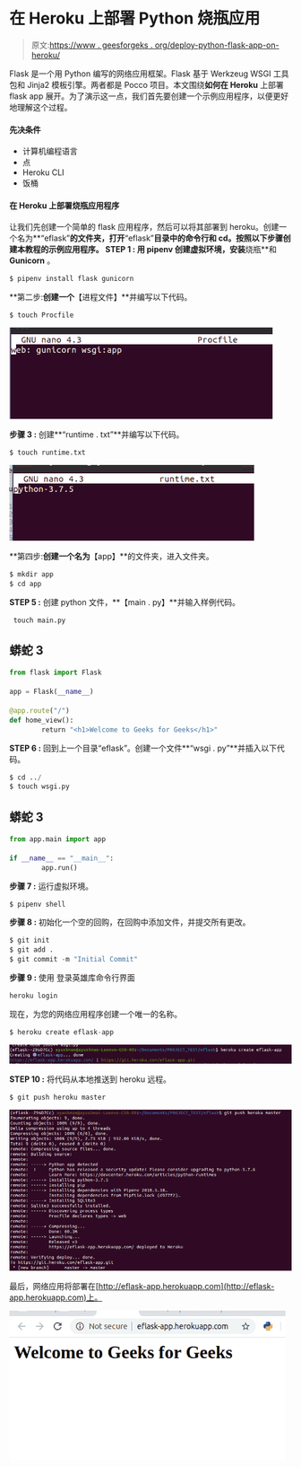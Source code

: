 # 在 Heroku 上部署 Python 烧瓶应用

> 原文:[https://www . geesforgeks . org/deploy-python-flask-app-on-heroku/](https://www.geeksforgeeks.org/deploy-python-flask-app-on-heroku/)

Flask 是一个用 Python 编写的网络应用框架。Flask 基于 Werkzeug WSGI 工具包和 Jinja2 模板引擎。两者都是 Pocco 项目。本文围绕**如何在 Heroku** 上部署 flask app 展开。为了演示这一点，我们首先要创建一个示例应用程序，以便更好地理解这个过程。

#### 先决条件

*   计算机编程语言
*   点
*   Heroku CLI
*   饭桶

#### 在 Heroku 上部署烧瓶应用程序

让我们先创建一个简单的 flask 应用程序，然后可以将其部署到 heroku。创建一个名为**“eflask”**的文件夹，打开**“eflask”**目录中的命令行和 cd。按照以下步骤创建本教程的示例应用程序。
**STEP 1 :** 用 pipenv 创建虚拟环境，安装**烧瓶**和 **Gunicorn** 。

```py
$ pipenv install flask gunicorn 
```

**第二步:**创建一个**【进程文件】**并编写以下代码。

```py
$ touch Procfile 
```

![](img/cf5efaffff60e4c11027a2137e8414a3.png)

**步骤 3 :** 创建**“runtime . txt”**并编写以下代码。

```py
$ touch runtime.txt 
```

![](img/4817d3fb76367f12ab60a6d8f4fd0447.png)

**第四步:**创建一个名为**【app】**的文件夹，进入文件夹。

```py
$ mkdir app
$ cd app

```

**STEP 5 :** 创建 python 文件，**【main . py】**并输入样例代码。

```py
 touch main.py 
```

## 蟒蛇 3

```py
from flask import Flask

app = Flask(__name__)

@app.route("/")
def home_view():
        return "<h1>Welcome to Geeks for Geeks</h1>"
```

**STEP 6 :** 回到上一个目录“eflask”。创建一个文件**“wsgi . py”**并插入以下代码。

```py
$ cd ../
$ touch wsgi.py
```

## 蟒蛇 3

```py
from app.main import app

if __name__ == "__main__":
        app.run()
```

**步骤 7 :** 运行虚拟环境。

```py
$ pipenv shell 
```

**步骤 8 :** 初始化一个空的回购，在回购中添加文件，并提交所有更改。

```py
$ git init 
$ git add .
$ git commit -m "Initial Commit"
```

**步骤 9 :** 使用
登录英雄库命令行界面

```py
heroku login
```

现在，为您的网络应用程序创建一个唯一的名称。

```py
$ heroku create eflask-app
```

![](img/0d962c15947bdae4af3964e9c41aaedc.png)

**STEP 10 :** 将代码从本地推送到 heroku 远程。

```py
$ git push heroku master
```

![](img/f42fc8fd8a08d0156c5b076296a39f02.png)

最后，网络应用将部署在[http://eflask-app.herokuapp.com](http://eflask-app.herokuapp.com)上。

![](img/8df9b17fe124a5122c8837ea01dd1a09.png)